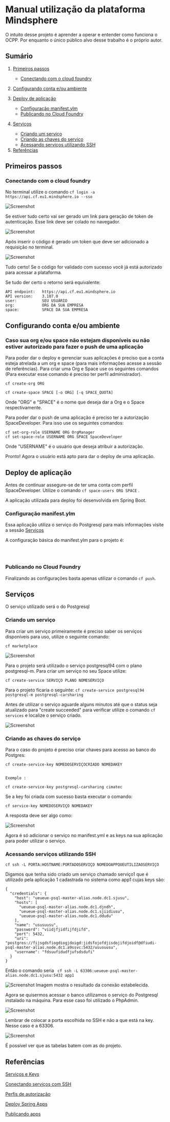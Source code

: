 <h1> Manual utilização da plataforma Mindsphere</h1>


O intuito desse projeto é aprender a operar e entender como funciona o OCPP. Por enquanto o único público alvo desse trabalho é o próprio autor.

## Sumário


<ol>

<li> 

<a href="#breve">Primeiros passos</a>
<ul>
<li><a href="#breve.1"> Conectando com o cloud foundry</a></li>

</ul>

</li>

<li> 

<a href="#ambiente">Configurando conta e/ou ambiente</a> </li>

<li> 

<a href="#deploy">Deploy de aplicação</a>

<ul>
<li><a href="#deploy.1">Configuração manifest.ylm</a></li>

<li><a href="#deploy.2">Publicando no Cloud Foundry</a></li>

</ul>

</li>

<li> 

<a href="#services">Serviços</a>

<ul>
<li><a href="#services.1">Criando um serviço</a></li>
<li><a href="#services.2">Criando as chaves do serviço</a></li>
<li><a href="#services.3">Acessando serviços utilizando SSH</a></li>


</ul>

</li>

<li><a href="#ref">Referências</a></li>

</ol>


<a id="breve"></a>
## Primeiros passos


<a id="breve.1"></a>
### Conectando com o cloud foundry
No terminal utilize o comando ```` cf login -a https://api.cf.eu1.mindsphere.io --sso ````

![Screenshot](./img/mind1.PNG)

Se estiver tudo certo vai ser gerado um link para geração de token de autenticação. Esse link deve ser colado no navegador.

![Screenshot](./img/mind2.PNG)


Após inserir o código é gerado um token que deve ser adicionado a requisição no terminal.

![Screenshot](./img/mind5.PNG)

Tudo certo! Se o código for validado com sucesso você já está autorizado para acessar a plataforma.

Se tudo der certo o retorno será equivalente:

````
API endpoint:   https://api.cf.eu1.mindsphere.io
API version:    3.107.0
user:           SEU USUÁRIO
org:            ORG DA SUA EMPRESA
space:          SPACE DA SUA EMPRESA
````





<a id="ambiente"></a>
## Configurando conta e/ou ambiente

### Caso sua org e/ou space não estejam disponíveis ou não estiver autorizado para fazer o push de uma aplicação

Para poder dar o deploy e gerenciar suas aplicações é preciso que a conta esteja atrelada a um org e space (para mais informações acesse a sessão de referências).
Para criar uma Org e Space use os seguintes comandos (Para executar esse comando é preciso ter perfil administrador).

````
cf create-org ORG

cf create-space SPACE [-o ORG] [-q SPACE_QUOTA]

````

Onde "ORG" e "SPACE" é o nome que deseja dar a Org e o Space respectivamente.

Para poder dar o push de uma aplicação é preciso ter a autorização SpaceDeveloper. Para isso use os seguintes comandos:


````
cf set-org-role USERNAME ORG OrgManager
cf set-space-role USERNAME ORG SPACE SpaceDeveloper

````

Onde "USERNAME" é o usuário que deseja atribuir a autorização.

Pronto! Agora o usuário está apto para dar o deploy de uma aplicação.

<a id="deploy"></a>
## Deploy de aplicação

Antes de continuar assegure-se de ter uma conta com perfil SpaceDeveloper. Utilize o comando ```` cf space-users ORG SPACE ```` .

A aplicação utilizada para deploy foi desenvolvida em Spring Boot.


<a id="deploy.1"></a>
### Configuração manifest.ylm

Essa aplicação utiliza o serviço do Postgresql para mais informações visite a sessão <a href="#services">Serviços</a>

A configuração básica do manifest.ylm para o projeto é:

````



````

<a id="deploy.2"></a>
###  Publicando no Cloud Foundry

Finalizando as configurações basta apenas utilizar o comando ```` cf push ````.








<a id="services"></a>
## Serviços

O serviço utilizado será o do Postgresql


<a id="services.1"></a>
### Criando um serviço 

Para criar um serviço primeiramente é preciso saber os serviços disponíveis para uso, utilize o seguinte comando:

````
cf marketplace
````
![Screenshot](./img/mind6.PNG)

Para o projeto será utilizado o serviço postgresql94 com o plano postgresql-m. Para criar um serviço no seu Space utilize:

````
cf create-service SERVIÇO PLANO NOMESERVIÇO
````
Para o projeto ficaria o seguinte: ```` cf create-service postgresql94 postgresql-m postgresql-carsharing ````


Antes de utilizar o serviço aguarde alguns minutos até que o status seja atualizado para "create succeeded" para verificar utilize o comando ```` cf services ```` e localize o serviço criado.

![Screenshot](./img/mind10.PNG)


<a id="services.2"></a>
### Criando as chaves do serviço

Para o caso do projeto é preciso criar chaves para acesso ao banco do Postgres:

````
cf create-service-key NOMEDOSERVIÇOCRIADO NOMEDAKEY


Exemplo :

cf create-service-key postgresql-carsharing cimatec
````

Se a key foi criada com sucesso basta executar o comando:

````
cf service-key NOMEDOSERVIÇO NOMEDAKEY

````

A resposta deve ser algo como:

![Screenshot](./img/mind11.PNG)

Agora é só adicionar o serviço no manifest.yml e as keys na sua aplicação para poder utilizar o serviço.


<a id="services.3"></a>
### Acessando serviços utilizando SSH

````
cf ssh -L PORTA:HOSTNAME:PORTADOSERVIÇO NOMEDOAPPQUEUTILIZAOSERVIÇO

````    

Digamos que tenha sido criado um serviço chamado serviço1 que é utilizado pela aplicação 1 cadastrada no sistema como app1 cujas keys são:

````
{
  "credentials": {
    "host": "ueueue-psql-master-alias.node.dc1.sjusu",
    "hosts": [
      "ueueue-psql-master-alias.node.dc1.djndh",
      "ueueue-psql-master-alias.node.dc1.sjiidiusu",
      "ueueue-psql-master-alias.node.dc1.ddudu"
    ],
    "name": "ususuusu",
    "password": "viidjfjidfijfdjifd",
    "port": 5432,
    "uri": "postgres://fijsgdsfiogdiogjdoigd:jidsfojofdjisdojifdjoidf@dfiudi-psql-master-alias.node.dc1.a9ssvc:5432/ususuusu",
    "username": "fdsuufidudfjufsdsdufi"
  }
}

````

Então o comando seria ```` cf ssh -L 63306:ueueue-psql-master-alias.node.dc1.sjusu:5432 app1````

![Screenshot](./img/mind12.PNG)
Imagem mostra o resultado da conexão estabelecida.

Agora se quisermos acessar o banco utilizamos o serviço do Postgresql instalado na máquina. Para esse caso foi utilizado o PhpAdmin.


![Screenshot](./img/mind13.PNG)

Lembrar de colocar a porta escolhida no SSH e não a que está na key. Nesse caso é a 63306.



![Screenshot](./img/mind14.PNG)

É possível ver que as tabelas batem com as do projeto.



<a id="ref"></a>
## Referências

[Serviços e Keys](https://docs.cloudfoundry.org/devguide/services/service-keys.html#create)

[Conectando serviços com SSH](https://docs.cloudfoundry.org/devguide/deploy-apps/ssh-services.html)

[Perfis de autorização](https://docs.cloudfoundry.org/concepts/roles.html#orgs)

[Deploy Spring Apps](https://docs.cloudfoundry.org/buildpacks/java/getting-started-deploying-apps/gsg-spring.html)



[Publicando apps](https://docs.cloudfoundry.org/devguide/deploy-apps/deploy-app.html)














